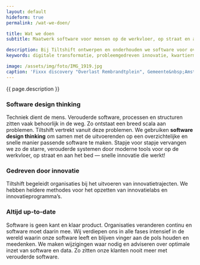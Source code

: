 ```yaml
---
layout: default
hideform: true
permalink: /wat-we-doen/

title: Wat we doen
subtitle: Maatwerk software voor mensen op de werkvloer, op straat en aan het bed

description: Bij Tiltshift ontwerpen en onderhouden we software voor overheid en publieke sector.
keywords: digitale transformatie, probleemgedreven innovatie, kwartiermaker, human centered design, software design thinking, service design, lean startup, lean ux, agile development, xp, scrum, labs, apps, projecten, advies, consultancy, publieke sector, mens centraal, common ground, open source

image: /assets/img/foto/IMG_1919.jpg
caption: 'Fixxx discovery "Overlast Rembrandtplein", Gemeente&nbsp;Amsterdam'
---
```

{{ page.description }}

### Software design thinking
Techniek dient de mens. Verouderde software, processen en structuren zitten vaak behoorlijk in de weg. Zo ontstaat een breed scala aan problemen. Tiltshift vertrekt vanuit deze problemen. We gebruiken **software design thinking** om samen met de uitvoerenden op een overzichtelijke en snelle manier passende software te maken. Stapje voor stapje vervangen we zo de starre, verouderde systemen door moderne tools voor op de werkvloer, op straat en aan het bed — snelle innovatie die werkt!

### Gedreven door innovatie
Tiltshift begeleidt organisaties bij het uitvoeren van innovatietrajecten. We hebben heldere methodes voor het opzetten van innovatielabs en innovatieprogramma’s.

### Altijd up-to-date
Software is geen kant en klaar product. Organisaties veranderen continu en software moet daarin mee. Wij verdiepen ons in alle fases intensief in de wereld waarin onze software leeft en blijven vinger aan de pols houden en meedenken. We maken wijzigingen waar nodig en adviseren over optimale inzet van software en data. Zo zitten onze klanten nooit meer met verouderde software.

